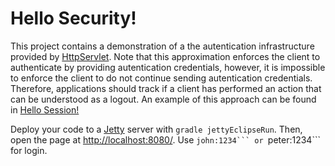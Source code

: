 # Hello Security!
This project contains a demonstration of a the autentication infrastructure provided by [HttpServlet](http://docs.oracle.com/javaee/6/api/javax/servlet/http/HttpServlet.html). Note that this approximation enforces the client to authenticate by providing autentication credentials, however, it is impossible to enforce the client to do not continue sending autentication credentials. Therefore, applications should track if a client has performed an action that can be understood as a logout. An example of this approach can be found in [Hello Session!](https://github.com/UNIZAR-30246-WebEngineering/WebEng2014/tree/master/servlets/helloSession)

Deploy your code to a [Jetty](http://www.eclipse.org/jetty/) server with ```gradle jettyEclipseRun```. Then, open the page at [http://localhost:8080/](http://localhost:8080/). Use ``john:1234``` or ``peter:1234``` for login.
